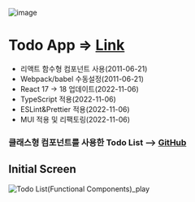 ![image](https://user-images.githubusercontent.com/38034518/204080570-a5038aa3-c337-4b73-9d76-373ddd7bce86.png)

# Todo App => [Link](https://just-doit.web.app/)

* 리액트 함수형 컴포넌트 사용(2011-06-21)
* Webpack/babel 수동설정(2011-06-21)
* React 17 -> 18 업데이트(2022-11-06)
* TypeScript 적용(2022-11-06)
* ESLint&Prettier 적용(2022-11-06)
* MUI 적용 및 리팩토링(2022-11-06)


### 클래스형 컴포넌트를 사용한 Todo List --> [GitHub](https://github.com/junheeleeme/React_todoApp)

## Initial Screen


![Todo List(Functional Components)_play](https://user-images.githubusercontent.com/38034518/147850076-2a1d7dd6-5538-4ad3-a97b-4e4c8b627a74.gif)

